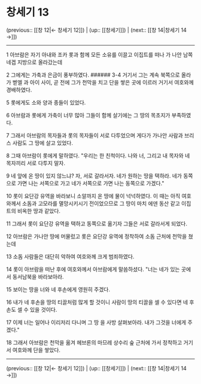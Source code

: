 # 창세기 13

(previous:: [[창 12|← 창세기 12]]) | (up:: [[창세기]]) | (next:: [[창 14|창세기 14 →]])

***




1 
아브람은 자기 아내와 조카 롯과 함께 모든 소유를 이끌고 이집트를 떠나 가 나안 남쪽 네겝 지방으로 올라갔는데 



2 
그에게는 가축과 은금이 풍부하였다. ###### 3-4 거기서 그는 계속 북쪽으로 올라가 벧엘 과 아이 사이, 곧 전에 그가 천막을 치고 단을 쌓은 곳에 이르러 거기서 여호와께 경배하였다. 



5 
롯에게도 소와 양과 종들이 있었다. 



6 
아브람과 롯에게 가축이 너무 많아 그들이 함께 살기에는 그 땅의 목초지가 부족하였다. 



7 
그래서 아브람의 목자들과 롯의 목자들이 서로 다투었으며 게다가 가나안 사람과 브리스 사람도 그 땅에 살고 있었다. 



8 
그때 아브람이 롯에게 말하였다. "우리는 한 친척이다. 나와 너, 그리고 내 목자와 네 목자끼리 서로 다투지 말자. 



9 
네 앞에 온 땅이 있지 않느냐? 자, 서로 갈라서자. 네가 원하는 땅을 택하라. 네가 동쪽으로 가면 나는 서쪽으로 가고 네가 서쪽으로 가면 나는 동쪽으로 가겠다." 



10 
롯이 요단강 유역을 바라보니 소알까지 온 땅에 물이 넉넉하였다. 이 때는 아직 여호와께서 소돔과 고모라를 멸망시키시기 전이었으므로 그 땅이 마치 에덴 동산 같고 이집트의 비옥한 땅과 같았다. 



11 
그래서 롯이 요단강 유역을 택하고 동쪽으로 옮기자 그들은 서로 갈라서게 되었다. 



12 
아브람은 가나안 땅에 머물렀고 롯은 요단강 유역에 정착하여 소돔 근처에 천막을 쳤는데 



13 
소돔 사람들은 대단히 악하여 여호와께 크게 범죄하였다. 



14 
롯이 아브람을 떠난 후에 여호와께서 아브람에게 말씀하셨다. "너는 네가 있는 곳에서 동서남북을 바라보아라. 



15 
보이는 땅을 너와 네 후손에게 영원히 주겠다. 



16 
내가 네 후손을 땅의 티끌처럼 많게 할 것이니 사람이 땅의 티끌을 셀 수 있다면 네 후손도 셀 수 있을 것이다. 



17 
이제 너는 일어나 이리저리 다니며 그 땅 을 사방 살펴보아라. 내가 그것을 너에게 주겠다." 



18 
그래서 아브람은 천막을 옮겨 헤브론의 마므레 상수리 숲 근처에 가서 정착하고 거기서 여호와께 단을 쌓았다.

***

(previous:: [[창 12|← 창세기 12]]) | (up:: [[창세기]]) | (next:: [[창 14|창세기 14 →]])
